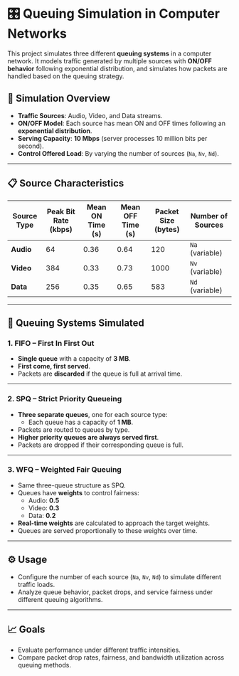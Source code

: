 # 🎛️ Queuing Simulation in Computer Networks

This project simulates three different **queuing systems** in a computer network. It models traffic generated by multiple sources with **ON/OFF behavior** following exponential distribution, and simulates how packets are handled based on the queuing strategy.

## 📡 Simulation Overview

- **Traffic Sources**: Audio, Video, and Data streams.
- **ON/OFF Model**: Each source has mean ON and OFF times following an **exponential distribution**.
- **Serving Capacity**: **10 Mbps** (server processes 10 million bits per second).
- **Control Offered Load**: By varying the number of sources (`Na`, `Nv`, `Nd`).

  
---

## 📋 Source Characteristics

| Source Type | Peak Bit Rate (kbps) | Mean ON Time (s) | Mean OFF Time (s) | Packet Size (bytes) | Number of Sources |
|-------------|----------------------|------------------|-------------------|----------------------|--------------------|
| **Audio**   | 64                   | 0.36             | 0.64              | 120                  | `Na` (variable)     |
| **Video**   | 384                  | 0.33             | 0.73              | 1000                 | `Nv` (variable)     |
| **Data**    | 256                  | 0.35             | 0.65              | 583                  | `Nd` (variable)     |

---

## 🧮 Queuing Systems Simulated

### 1. FIFO – First In First Out

- **Single queue** with a capacity of **3 MB**.
- **First come, first served**.
- Packets are **discarded** if the queue is full at arrival time.

---

### 2. SPQ – Strict Priority Queueing

- **Three separate queues**, one for each source type:
  - Each queue has a capacity of **1 MB**.
- Packets are routed to queues by type.
- **Higher priority queues are always served first**.
- Packets are dropped if their corresponding queue is full.

---

### 3. WFQ – Weighted Fair Queuing

- Same three-queue structure as SPQ.
- Queues have **weights** to control fairness:
  - Audio: **0.5**
  - Video: **0.3**
  - Data: **0.2**
- **Real-time weights** are calculated to approach the target weights.
- Queues are served proportionally to these weights over time.

---

## ⚙️ Usage

- Configure the number of each source (`Na`, `Nv`, `Nd`) to simulate different traffic loads.
- Analyze queue behavior, packet drops, and service fairness under different queuing algorithms.

---

## 📈 Goals

- Evaluate performance under different traffic intensities.
- Compare packet drop rates, fairness, and bandwidth utilization across queuing methods.
